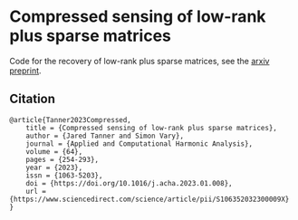 # Compressed sensing of low-rank plus sparse matrices

Code for the recovery of low-rank plus sparse matrices, see the [arxiv preprint](https://arxiv.org/abs/2007.09457).

## Citation
```
@article{Tanner2023Compressed,
    title = {Compressed sensing of low-rank plus sparse matrices},
    author = {Jared Tanner and Simon Vary},
    journal = {Applied and Computational Harmonic Analysis},
    volume = {64},
    pages = {254-293},
    year = {2023},
    issn = {1063-5203},
    doi = {https://doi.org/10.1016/j.acha.2023.01.008},
    url = {https://www.sciencedirect.com/science/article/pii/S106352032300009X}
}
```
